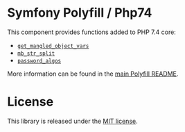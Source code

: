 Symfony Polyfill / Php74
========================

This component provides functions added to PHP 7.4 core:

- [`get_mangled_object_vars`](https://php.net/get_mangled_object_vars)
- [`mb_str_split`](https://php.net/mb_str_split)
- [`password_algos`](https://php.net/password_algos)

More information can be found in the
[main Polyfill README](https://github.com/symfony/polyfill/blob/master/README.md).

License
=======

This library is released under the [MIT license](LICENSE).
